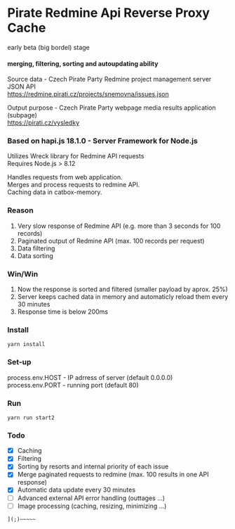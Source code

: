 # Pirate Redmine Api Reverse Proxy Cache
early beta (big bordel) stage

#### merging, filtering, sorting and autoupdating ability

Source data - Czech Pirate Party Redmine project management server JSON API<br/>
https://redmine.pirati.cz/projects/snemovna/issues.json

Output purpose - Czech Pirate Party webpage media results application (subpage)<br/>
https://pirati.cz/vysledky

### Based on hapi.js 18.1.0 - Server Framework for Node.js
Utilizes Wreck library for Redmine API requests<br/>
Requires Node.js > 8.12

Handles requests from web application.<br/>
Merges and process requests to redmine API.<br/>
Caching data in catbox-memory.

### Reason
1. Very slow response of Redmine API (e.g. more than 3 seconds for 100 records)
2. Paginated output of Redmine API (max. 100 records per request)
3. Data filtering
4. Data sorting

### Win/Win
1. Now the response is sorted and filtered (smaller payload by aprox. 25%)
2. Server keeps cached data in memory and automaticly reload them every 30 minutes
3. Response time is below 200ms

### Install
```
yarn install
```

### Set-up

process.env.HOST - IP adrress of server (default 0.0.0.0)<br/>
process.env.PORT - running port (default 80)

### Run
```
yarn run start2
```

### Todo

- [x] Caching
- [x] Filtering
- [x] Sorting by resorts and internal priority of each issue
- [x] Merge paginated requests to redmine (max. 100 results in one API response)
- [x] Automatic data update every 30 minutes
- [ ] Advanced external API error handling (outtages ...)
- [ ] Image processing (caching, resizing, minimizing ...)

```
](;)~~~~~
```
